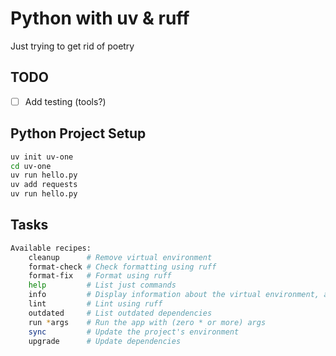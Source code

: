 # Python with uv & ruff

Just trying to get rid of poetry

## TODO

- [ ] Add testing (tools?)

## Python Project Setup

```bash
uv init uv-one
cd uv-one
uv run hello.py
uv add requests
uv run hello.py
```

## Tasks

```bash
Available recipes:
    cleanup      # Remove virtual environment
    format-check # Check formatting using ruff
    format-fix   # Format using ruff
    help         # List just commands
    info         # Display information about the virtual environment, and python version
    lint         # Lint using ruff
    outdated     # List outdated dependencies
    run *args    # Run the app with (zero * or more) args
    sync         # Update the project's environment
    upgrade      # Update dependencies
```
